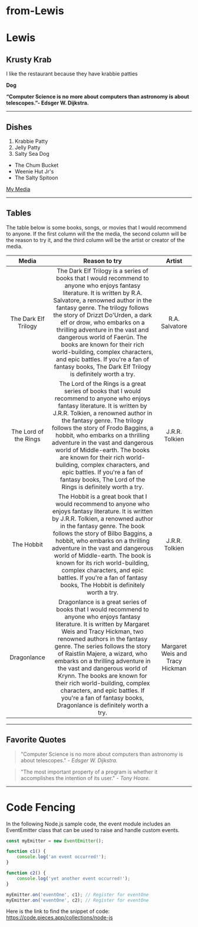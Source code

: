 # from-Lewis

# Lewis
## Krusty Krab
I like the restaurant because they have krabbie patties

**Dog**

**“Computer Science is no more about computers than astronomy is about telescopes.”- Edsger W. Dijkstra.**

---
## Dishes
1. Krabbie Patty
2. Jelly Patty
3. Salty Sea Dog

* The Chum Bucket
* Weenie Hut Jr's
* The Salty Spitoon

[My Media](MyMedia.md)

---
## Tables

The table below is some books, songs, or movies that I would recommend to anyone. If the first column will the the media, the second column will be the reason to try it, and the third column will be the artist or creator of the media.

| Media | Reason to try | Artist |
| :---: | :---: | :---: |
| The Dark Elf Trilogy | The Dark Elf Trilogy is a series of books that I would recommend to anyone who enjoys fantasy literature. It is written by R.A. Salvatore, a renowned author in the fantasy genre. The trilogy follows the story of Drizzt Do'Urden, a dark elf or drow, who embarks on a thrilling adventure in the vast and dangerous world of Faerûn. The books are known for their rich world-building, complex characters, and epic battles. If you're a fan of fantasy books, The Dark Elf Trilogy is definitely worth a try.  | R.A. Salvatore |
| The Lord of the Rings | The Lord of the Rings is a great series of books that I would recommend to anyone who enjoys fantasy literature. It is written by J.R.R. Tolkien, a renowned author in the fantasy genre. The trilogy follows the story of Frodo Baggins, a hobbit, who embarks on a thrilling adventure in the vast and dangerous world of Middle-earth. The books are known for their rich world-building, complex characters, and epic battles. If you're a fan of fantasy books, The Lord of the Rings is definitely worth a try. | J.R.R. Tolkien |
| The Hobbit | The Hobbit is a great book that I would recommend to anyone who enjoys fantasy literature. It is written by J.R.R. Tolkien, a renowned author in the fantasy genre. The book follows the story of Bilbo Baggins, a hobbit, who embarks on a thrilling adventure in the vast and dangerous world of Middle-earth. The book is known for its rich world-building, complex characters, and epic battles. If you're a fan of fantasy books, The Hobbit is definitely worth a try. | J.R.R. Tolkien |
| Dragonlance | Dragonlance is a great series of books that I would recommend to anyone who enjoys fantasy literature. It is written by Margaret Weis and Tracy Hickman, two renowned authors in the fantasy genre. The series follows the story of Raistlin Majere, a wizard, who embarks on a thrilling adventure in the vast and dangerous world of Krynn. The books are known for their rich world-building, complex characters, and epic battles. If you're a fan of fantasy books, Dragonlance is definitely worth a try. | Margaret Weis and Tracy Hickman |

---
## Favorite Quotes
> "Computer Science is no more about computers than astronomy is about telescopes." - *Edsger W. Dijkstra.*

> "The most important property of a program is whether it accomplishes the intention of its user." - *Tony Hoare.*

---
# Code Fencing

In the following Node.js sample code, the event module includes an EventEmitter class that can be used to raise and handle custom events.

```javascript
const myEmitter = new EventEmitter();

function c1() {
	console.log('an event occurred!');
}

function c2() {
	console.log('yet another event occurred!');
}

myEmitter.on('eventOne', c1); // Register for eventOne
myEmitter.on('eventOne', c2); // Register for eventOne 
```

Here is the link to find the snippet of code: <https://code.pieces.app/collections/node-js>